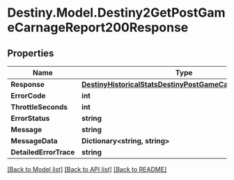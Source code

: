 # Destiny.Model.Destiny2GetPostGameCarnageReport200Response

## Properties

Name | Type | Description | Notes
------------ | ------------- | ------------- | -------------
**Response** | [**DestinyHistoricalStatsDestinyPostGameCarnageReportData**](DestinyHistoricalStatsDestinyPostGameCarnageReportData.md) |  | [optional] 
**ErrorCode** | **int** |  | [optional] 
**ThrottleSeconds** | **int** |  | [optional] 
**ErrorStatus** | **string** |  | [optional] 
**Message** | **string** |  | [optional] 
**MessageData** | **Dictionary&lt;string, string&gt;** |  | [optional] 
**DetailedErrorTrace** | **string** |  | [optional] 

[[Back to Model list]](../README.md#documentation-for-models) [[Back to API list]](../README.md#documentation-for-api-endpoints) [[Back to README]](../README.md)

